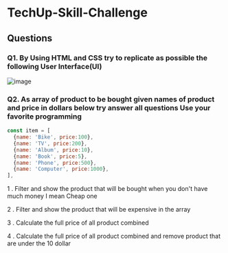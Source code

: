 # TechUp-Skill-Challenge

## Questions

### Q1. By Using HTML and CSS try to replicate as possible the following User Interface(UI)

![image](https://user-images.githubusercontent.com/46887030/166415864-3bd5c6bb-51d7-4ac6-8f09-8bd044664535.png)

### Q2. As array of product to be bought given names of product and price in dollars below try answer all questions Use your favorite programming
```js 
const item = [ 
  {name: 'Bike', price:100},
  {name: 'TV', price:200},
  {name: 'Album', price:10},
  {name: 'Book', price:5},
  {name: 'Phone', price:500},
  {name: 'Computer', price:1000}, 
],
```
1 . Filter and show the product that will be bought when you don't have much money I mean Cheap one

2 . Filter and show the product that will be expensive in the array

3 . Calculate the full price of all product combined

4 . Calculate the full price of all product combined and remove product that are under the 10 dollar
